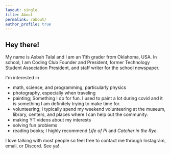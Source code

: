 ```yaml
---
layout: single
title: About
permalink: /about/
author_profile: true
---
```


## Hey there!

My name is Asbah Talal and I am an 11th grader from Oklahoma, USA. In school, I am Coding Club Founder and President, former Technology Student Association President, and staff writer for the school newspaper. 

I'm interested in 
- math, science, and programming, particularly physics 
- photography, especially when traveling
- painting; Something I do for fun. I used to paint a lot during covid and it is something I am definitely trying to make time for.
- volunteering; i typically spend my weekend volunteering at the museum, library, centers, and places where I can help out the community.
- making YT videos about my interests
- solving fun problems 
- reading books; I highly recommend *Life of Pi* and *Catcher in the Rye*.

I love talking with most people so feel free to contact me through Instagram, email, or Discord. See ya!